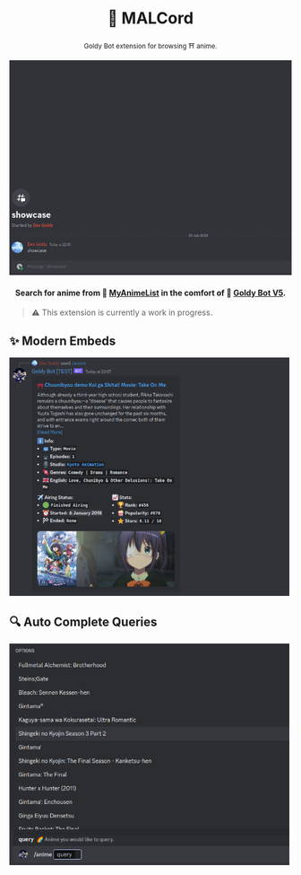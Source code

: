 <div align="center">

  # 🔷 MALCord

  <sub>Goldy Bot extension for browsing ⛩️ anime.</sub>

  <img src="./assets/showcase_2.gif" width="700px">

  #### Search for anime from 🔷 [MyAnimeList](https://myanimelist.net/) in the comfort of 🌟 [Goldy Bot V5](https://github.com/Goldy-Bot/Goldy-Bot-V5).

</div>

> ⚠️ This extension is currently a work in progress.

## ✨ Modern Embeds
<img src="./assets/embed_1.png" width="500px">

## 🔍 Auto Complete Queries
<img src="./assets/auto_complete_1.png" width="500px">
